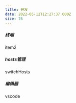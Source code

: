 ```yaml
---
title: 开发
date: 2022-05-12T12:27:37.000Z
size: 76
---
```

##### 终端

item2

##### hosts管理

switchHosts

##### 编辑器

vscode
